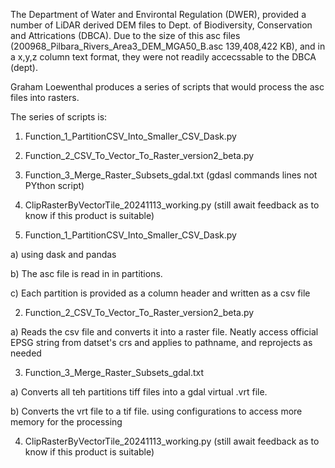 The Department of Water and Environtal Regulation (DWER), provided a number of LiDAR derived DEM files 
to Dept. of Biodiversity, Conservation and Attrications (DBCA).
Due to the size of this asc files (200968_Pilbara_Rivers_Area3_DEM_MGA50_B.asc 139,408,422 KB), 
and in a x,y,z column text format, they were not readily accecssable to the DBCA (dept).

Graham Loewenthal produces a series of scripts that would process the asc files into rasters.

The series of scripts is:

1) Function_1_PartitionCSV_Into_Smaller_CSV_Dask.py

2) Function_2_CSV_To_Vector_To_Raster_version2_beta.py

3) Function_3_Merge_Raster_Subsets_gdal.txt (gdasl commands lines not PYthon script)

4) ClipRasterByVectorTile_20241113_working.py (still await feedback as to know if this product is suitable)


1) Function_1_PartitionCSV_Into_Smaller_CSV_Dask.py

a) using dask and pandas

b) The asc file is read in in partitions.

c) Each partition is provided as a column header and written as a csv file

2) Function_2_CSV_To_Vector_To_Raster_version2_beta.py

a) Reads the csv file and converts it into a raster file. Neatly access official EPSG string from datset's crs and applies to pathname, and reprojects as needed

3) Function_3_Merge_Raster_Subsets_gdal.txt

a) Converts all teh partitions tiff files into a gdal virtual .vrt file.

b) Converts the vrt file to a tif file. using configurations to access more memory for the processing

4) ClipRasterByVectorTile_20241113_working.py (still await feedback as to know if this product is suitable)

